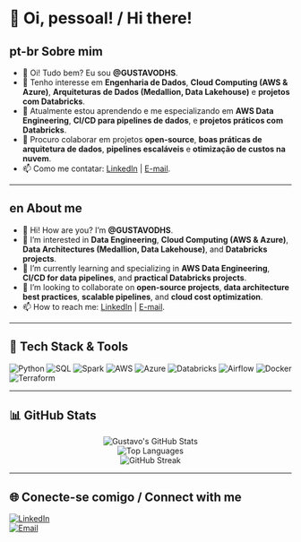 # 👋 Oi, pessoal! / Hi there!  

## pt-br Sobre mim  
- 👋 Oi! Tudo bem? Eu sou **@GUSTAVODHS**.  
- 👀 Tenho interesse em **Engenharia de Dados**, **Cloud Computing (AWS & Azure)**, **Arquiteturas de Dados (Medallion, Data Lakehouse)** e **projetos com Databricks**.  
- 🌱 Atualmente estou aprendendo e me especializando em **AWS Data Engineering**, **CI/CD para pipelines de dados**, e **projetos práticos com Databricks**.  
- 💞️ Procuro colaborar em projetos **open-source**, **boas práticas de arquitetura de dados**, **pipelines escaláveis** e **otimização de custos na nuvem**.  
- 📫 Como me contatar: [LinkedIn](https://www.linkedin.com/in/gustavodhs) | [E-mail](mailto:seu-email@hotmail.com).  

---

## en About me  
- 👋 Hi! How are you? I’m **@GUSTAVODHS**.  
- 👀 I’m interested in **Data Engineering**, **Cloud Computing (AWS & Azure)**, **Data Architectures (Medallion, Data Lakehouse)**, and **Databricks projects**.  
- 🌱 I’m currently learning and specializing in **AWS Data Engineering**, **CI/CD for data pipelines**, and **practical Databricks projects**.  
- 💞️ I’m looking to collaborate on **open-source projects**, **data architecture best practices**, **scalable pipelines**, and **cloud cost optimization**.  
- 📫 How to reach me: [LinkedIn](https://www.linkedin.com/in/gustavodhs) | [E-mail](mailto:gustavo.hssilva@hotmail.com).  

---

## 🚀 Tech Stack & Tools
![Python](https://img.shields.io/badge/Python-3776AB?style=for-the-badge&logo=python&logoColor=white)
![SQL](https://img.shields.io/badge/SQL-003B57?style=for-the-badge&logo=database&logoColor=white)
![Spark](https://img.shields.io/badge/Apache_Spark-E25A1C?style=for-the-badge&logo=apachespark&logoColor=white)
![AWS](https://img.shields.io/badge/AWS-232F3E?style=for-the-badge&logo=amazon-aws&logoColor=white)
![Azure](https://img.shields.io/badge/Azure-0078D4?style=for-the-badge&logo=microsoftazure&logoColor=white)
![Databricks](https://img.shields.io/badge/Databricks-FF3621?style=for-the-badge&logo=databricks&logoColor=white)
![Airflow](https://img.shields.io/badge/Apache_Airflow-017CEE?style=for-the-badge&logo=apacheairflow&logoColor=white)
![Docker](https://img.shields.io/badge/Docker-2496ED?style=for-the-badge&logo=docker&logoColor=white)
![Terraform](https://img.shields.io/badge/Terraform-623CE4?style=for-the-badge&logo=terraform&logoColor=white)

---

## 📊 GitHub Stats
<div align="center">

![Gustavo's GitHub Stats](https://github-readme-stats.vercel.app/api?username=GUSTAVODHS&show_icons=true&theme=tokyonight&hide_border=true)  
![Top Languages](https://github-readme-stats.vercel.app/api/top-langs/?username=GUSTAVODHS&layout=compact&theme=tokyonight&hide_border=true)  
![GitHub Streak](https://github-readme-streak-stats.herokuapp.com/?user=GUSTAVODHS&theme=tokyonight&hide_border=true)

</div>

---

## 🌐 Conecte-se comigo / Connect with me  
[![LinkedIn](https://img.shields.io/badge/LinkedIn-blue?style=for-the-badge&logo=linkedin)](https://www.linkedin.com/in/seu-linkedin)  
[![Email](https://img.shields.io/badge/Email-red?style=for-the-badge&logo=gmail)](mailto:seu-email@gmail.com)  
